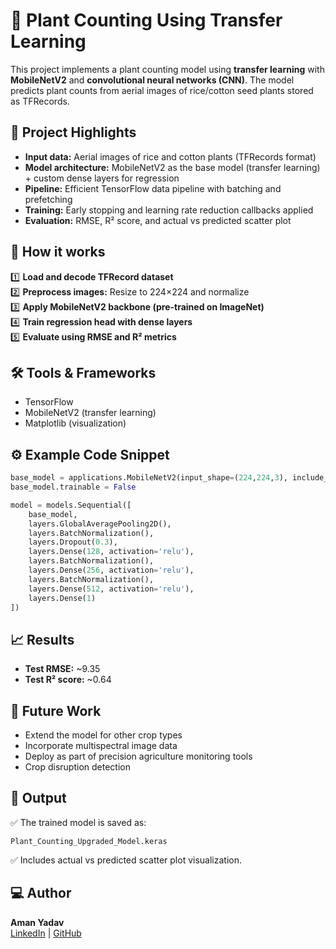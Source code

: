
# 🌱 Plant Counting Using Transfer Learning

This project implements a plant counting model using **transfer learning** with **MobileNetV2** and **convolutional neural networks (CNN)**. The model predicts plant counts from aerial images of rice/cotton seed plants stored as TFRecords.

## 📌 Project Highlights
- **Input data:** Aerial images of rice and cotton plants (TFRecords format)
- **Model architecture:** MobileNetV2 as the base model (transfer learning) + custom dense layers for regression
- **Pipeline:** Efficient TensorFlow data pipeline with batching and prefetching
- **Training:** Early stopping and learning rate reduction callbacks applied
- **Evaluation:** RMSE, R² score, and actual vs predicted scatter plot

## 🚀 How it works
1️⃣ **Load and decode TFRecord dataset**  
2️⃣ **Preprocess images:** Resize to 224×224 and normalize  
3️⃣ **Apply MobileNetV2 backbone (pre-trained on ImageNet)**  
4️⃣ **Train regression head with dense layers**  
5️⃣ **Evaluate using RMSE and R² metrics**  

## 🛠 Tools & Frameworks
- TensorFlow
- MobileNetV2 (transfer learning)
- Matplotlib (visualization)

## ⚙ Example Code Snippet
```python
base_model = applications.MobileNetV2(input_shape=(224,224,3), include_top=False, weights='imagenet')
base_model.trainable = False

model = models.Sequential([
    base_model,
    layers.GlobalAveragePooling2D(),
    layers.BatchNormalization(),
    layers.Dropout(0.3),
    layers.Dense(128, activation='relu'),
    layers.BatchNormalization(),
    layers.Dense(256, activation='relu'),
    layers.BatchNormalization(),
    layers.Dense(512, activation='relu'),
    layers.Dense(1)
])
```

## 📈 Results
- **Test RMSE:** ~9.35
- **Test R² score:** ~0.64     

## 🌾 Future Work
- Extend the model for other crop types
- Incorporate multispectral image data
- Deploy as part of precision agriculture monitoring tools
- Crop disruption detection

## 📂 Output
✅ The trained model is saved as:
```
Plant_Counting_Upgraded_Model.keras
```
✅ Includes actual vs predicted scatter plot visualization.

## 💻 Author
**Aman Yadav**  
[LinkedIn](https://www.linkedin.com/in/aman-yadav-py/) | [GitHub](https://github.com/Aman-Yadav-PY)

